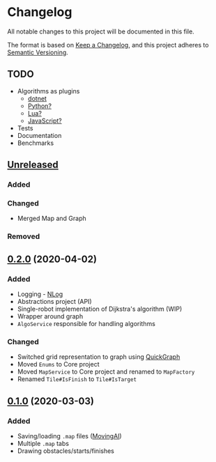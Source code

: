 ﻿# Changelog
All notable changes to this project will be documented in this file.

The format is based on [Keep a Changelog](https://keepachangelog.com/en/1.0.0/),
and this project adheres to [Semantic Versioning](https://semver.org/spec/v2.0.0.html).

## TODO
- Algorithms as plugins
    - [dotnet](https://docs.microsoft.com/en-us/dotnet/core/tutorials/creating-app-with-plugin-support)
    - [Python?](https://stackoverflow.com/a/53612533)
    - [Lua?](https://www.moonsharp.org/)
    - [JavaScript?](https://github.com/Microsoft/ClearScript)
- Tests
- Documentation
- Benchmarks

## [Unreleased]
### Added

### Changed
- Merged Map and Graph

### Removed

## [0.2.0] (2020-04-02)
### Added
- Logging - [NLog](https://nlog-project.org/)
- Abstractions project (API)
- Single-robot implementation of Dijkstra's algorithm (WIP)
- Wrapper around graph
- `AlgoService` responsible for handling algorithms

### Changed
- Switched grid representation to graph using [QuickGraph](https://yaccconstructor.github.io/QuickGraph/)
- Moved `Enums` to Core project
- Moved `MapService` to Core project and renamed to `MapFactory`
- Renamed `Tile#IsFinish` to `Tile#IsTarget`

## [0.1.0] (2020-03-03)
### Added
- Saving/loading `.map` files ([MovingAI](https://www.movingai.com/benchmarks/formats.html))
- Multiple `.map` tabs
- Drawing obstacles/starts/finishes


[Unreleased]: https://github.com/seky16/MultiRobotSimulator/compare/v0.2.0...HEAD
[0.2.0]: https://github.com/seky16/MultiRobotSimulator/compare/v0.1.0...v0.2.0
[0.1.0]: https://github.com/seky16/MultiRobotSimulator/compare/v0.1.0